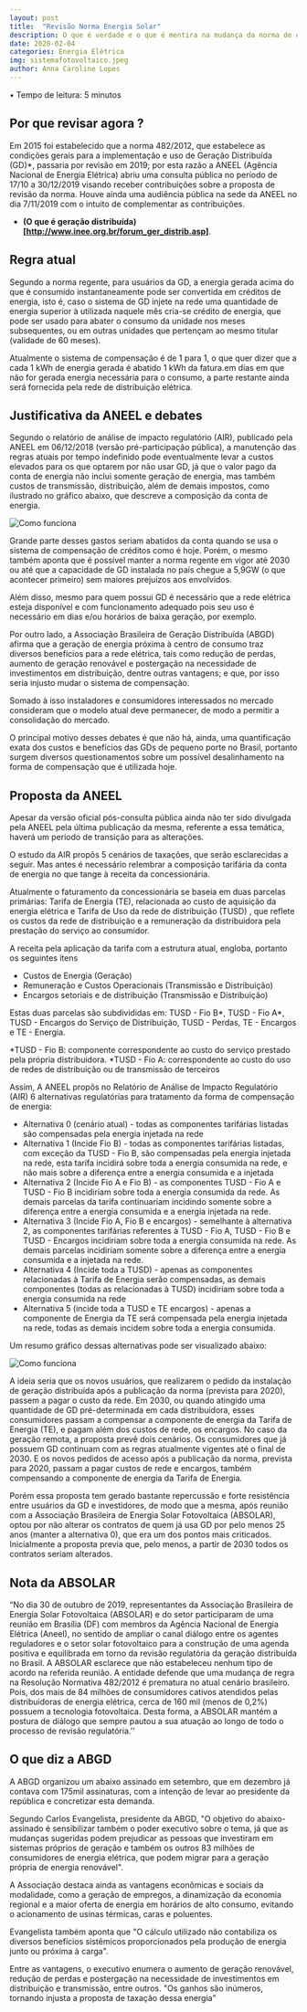 ```yaml
---
layout: post
title:  "Revisão Norma Energia Solar"
description: O que é verdade e o que é mentira na mudança da norma de energia solar
date: 2020-02-04
categories: Energia Elétrica
img: sistemafotovoltaico.jpeg
author: Anna Caroline Lopes
---
```



•	Tempo de leitura: 5 minutos

<h2> Por que revisar agora ? </h2>

Em 2015 foi estabelecido que a norma 482/2012, que estabelece as condições gerais para a implementação e uso de Geração Distribuída (GD)*, passaria por revisão em 2019; por esta razão a ANEEL (Agência Nacional de Energia Elétrica) abriu uma consulta pública no período de 17/10 a 30/12/2019 visando receber contribuições sobre a proposta de revisão da norma. Houve ainda uma audiência pública na sede da ANEEL no dia 7/11/2019 com o intuito de complementar as contribuições.

*  **(O que é geração distribuída)[http://www.inee.org.br/forum_ger_distrib.asp]**.

<h2>Regra atual </h2>

Segundo a norma regente, para usuários da GD, a energia gerada acima do que é consumido instantaneamente pode ser convertida em créditos de energia, isto é, caso o sistema de GD injete na rede uma quantidade de energia superior à utilizada naquele mês cria-se crédito de energia, que pode ser usado para abater o consumo da unidade nos meses subsequentes, ou em outras unidades que pertençam ao mesmo titular (validade de 60 meses). 

Atualmente o sistema de compensação é de 1 para 1, o que quer dizer que a cada 1 kWh de energia gerada é abatido 1 kWh da fatura.em dias em que não for gerada energia necessária para o consumo, a parte restante ainda será fornecida pela rede de distribuição elétrica.



<h2> Justificativa da ANEEL e debates </h2>

Segundo o relatório de análise de impacto regulatório (AIR), publicado pela ANEEL em 06/12/2018 (versão pré-participação pública), a manutenção das regras atuais por tempo indefinido pode eventualmente levar a custos elevados para os que optarem por não usar GD, já que o valor pago da conta de energia não inclui somente geração de energia, mas também custos de transmissão, distribuição, além de demais impostos, como ilustrado no gráfico abaixo, que descreve a composição da conta de energia. 

![Como funciona](foto1.png) 

Grande parte desses gastos seriam abatidos da conta quando se usa o sistema de compensação de créditos como é hoje. Porém, o mesmo também aponta que é possível manter a norma regente em vigor até 2030 ou até que a capacidade de GD instalada no país chegue a 5,9GW (o que acontecer primeiro) sem maiores prejuízos aos envolvidos.

Além disso, mesmo para quem possui GD é necessário que a rede elétrica esteja disponível e com funcionamento adequado pois seu uso é necessário em dias e/ou horários de baixa geração, por exemplo. 

Por outro lado, a Associação Brasileira de Geração Distribuída (ABGD) afirma que a geração de energia próxima à centro de consumo traz diversos benefícios para a rede elétrica, tais como redução de perdas, aumento de geração renovável e postergação na necessidade de investimentos em distribuição, dentre outras vantagens; e que, por isso seria injusto mudar o sistema de compensação.

Somado à isso instaladores e consumidores interessados no mercado consideram que o modelo atual deve permanecer, de modo a permitir a consolidação do mercado.

O principal motivo desses debates é que não há, ainda, uma quantificação exata dos custos e benefícios das GDs de pequeno porte no Brasil, portanto surgem diversos questionamentos sobre um possível desalinhamento na forma de compensação que é utilizada hoje.

<h2> Proposta da ANEEL </h2>

Apesar da versão oficial pós-consulta pública ainda não ter sido divulgada pela ANEEL pela última publicação da mesma, referente a essa temática, haverá um período de transição para as alterações.

O estudo da AIR propôs 5 cenários de taxações, que serão esclarecidas a seguir. Mas antes é necessário relembrar a composição tarifária da conta de energia no que tange à receita da concessionária.

Atualmente o faturamento da concessionária se baseia em duas parcelas primárias: Tarifa de Energia (TE), relacionada ao custo de aquisição da energia elétrica e Tarifa de Uso da rede de distribuição (TUSD) , que reflete os custos da rede de distribuição e a remuneração da distribuidora pela prestação do serviço ao consumidor. 

A receita pela aplicação da tarifa com a estrutura atual, engloba, portanto os seguintes itens

<ul>
  <li>Custos de Energia (Geração)</li>
  <li>Remuneração e Custos Operacionais (Transmissão e Distribuição)</li>
  <li>Encargos setoriais e de distribuição (Transmissão e Distribuição)</li>
</ul>

Estas duas parcelas são subdivididas em: TUSD - Fio B*, TUSD - Fio A*, TUSD - Encargos do Serviço de Distribuição, TUSD - Perdas, TE - Encargos e TE - Energia.

*TUSD - Fio B:  componente correspondente ao custo do serviço prestado pela própria distribuidora.
*TUSD - Fio A: correspondente ao custo do uso de redes de distribuição ou de transmissão de terceiros

Assim, A ANEEL propôs no Relatório de Análise de Impacto Regulatório (AIR) 6 alternativas regulatórias para tratamento da forma de compensação de energia:

<ul>
  <li>Alternativa 0 (cenário atual) - todas as componentes tarifárias listadas são compensadas pela energia injetada na rede
</li>
  <li>Alternativa 1 (Incide Fio B) - todas as componentes tarifárias listadas, com exceção da TUSD - Fio B, são compensadas pela energia injetada na rede, esta tarifa incidirá sobre toda a energia consumida na rede, e não mais sobre a diferença entre a energia consumida e a injetada
</li>
  <li>Alternativa 2 (Incide Fio A e Fio B) - as componentes TUSD - Fio A e TUSD - Fio B incidiriam sobre toda a energia consumida da rede. As demais parcelas da tarifa continuariam incidindo somente sobre a diferença entre a energia consumida e a energia injetada na rede.
</li>
<li>Alternativa 3 (Incide Fio A, Fio B e encargos) - semelhante à alternativa 2, as componentes tarifárias referentes à TUSD - Fio A, TUSD - Fio B e TUSD - Encargos incidiriam sobre toda a energia consumida na rede. As demais parcelas incidiriam somente sobre a diferença entre a energia consumida e a injetada na rede.
</li>
<li>Alternativa 4 (Incide toda a TUSD) - apenas as componentes relacionadas à Tarifa de Energia serão compensadas, as demais componentes (todas as relacionadas à TUSD) incidiriam sobre toda a energia consumida na rede

</li>
<li>Alternativa 5 (incide toda a TUSD e TE encargos) - apenas a componente de Energia da TE será compensada pela energia injetada na rede, todas as demais incidem sobre toda a energia consumida.

</li>
</ul>

Um resumo gráfico dessas alternativas pode ser visualizado abaixo:

![Como funciona](2.png)

A ideia seria que os novos usuários, que realizarem o pedido da instalação de geração distribuída após a publicação da norma (prevista para 2020), passem a pagar o custo da rede. Em 2030, ou quando atingido uma quantidade de GD pré-determinada em cada distribuidora, esses consumidores passam a compensar a componente de energia da Tarifa de Energia (TE), e pagam além dos custos de rede, os encargos. No caso da geração remota, a proposta prevê dois cenários. Os consumidores que já possuem GD continuam com as regras atualmente vigentes até o final de 2030. E os novos pedidos de acesso após a publicação da norma, prevista para 2020, passam a pagar custos de rede e encargos, também compensando a componente de energia da Tarifa de Energia.

Porém essa proposta tem gerado bastante repercussão e forte resistência entre usuários da GD e investidores, de modo que a mesma, após reunião com a  Associação Brasileira de Energia Solar Fotovoltaica (ABSOLAR), optou por não alterar os contratos de quem já usa GD por pelo menos 25 anos (manter a alternativa 0), que era um dos pontos mais criticados. Inicialmente a proposta previa que, pelo menos, a partir de 2030 todos os contratos seriam alterados. 

<h2> Nota da ABSOLAR </h2>
“No dia 30 de outubro de 2019, representantes da Associação Brasileira de Energia Solar Fotovoltaica (ABSOLAR) e do setor participaram de uma reunião em Brasília (DF) com membros da Agência Nacional de Energia Elétrica (Aneel), no sentido de ampliar o canal diálogo entre os agentes reguladores e o setor solar fotovoltaico para a construção de uma agenda positiva e equilibrada em torno da revisão regulatória da geração distribuída no Brasil. A ABSOLAR esclarece que não estabeleceu nenhum tipo de acordo na referida reunião. A entidade defende que uma mudança de regra na Resolução Normativa 482/2012 é prematura no atual cenário brasileiro. Pois, dos mais de 84 milhões de consumidores cativos atendidos pelas distribuidoras de energia elétrica, cerca de 160 mil (menos de 0,2%) possuem a tecnologia fotovoltaica. Desta forma, a ABSOLAR mantém a postura de diálogo que sempre pautou a sua atuação ao longo de todo o processo de revisão regulatória.’’

<h2> O que diz a ABGD </h2>

A ABGD organizou um abaixo assinado em setembro, que em dezembro já contava com 175mil assinaturas, com a intenção de levar ao presidente da república e concretizar esta demanda.

Segundo Carlos Evangelista, presidente da ABGD, "O objetivo do abaixo-assinado é sensibilizar também o poder executivo sobre o tema, já que as mudanças sugeridas podem prejudicar as pessoas que investiram em sistemas próprios de geração e também os outros 83 milhões de consumidores de energia elétrica, que podem migrar para a geração própria de energia renovável".

A Associação destaca ainda as vantagens econômicas e sociais da modalidade, como a geração de empregos, a dinamização da economia regional e a maior oferta de energia em horários de alto consumo, evitando o acionamento de usinas térmicas, caras e poluentes.

Evangelista também aponta que "O cálculo utilizado não contabiliza os diversos benefícios sistêmicos proporcionados pela produção de energia junto ou próxima à carga". 

Entre as vantagens, o executivo enumera o aumento de geração renovável, redução de perdas e postergação na necessidade de investimentos em distribuição e transmissão, entre outros. "Os ganhos são inúmeros, tornando injusta a proposta de taxação dessa energia"
